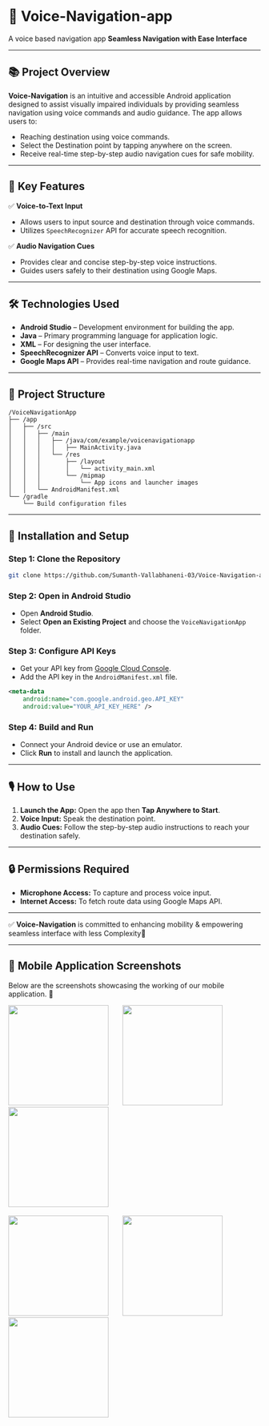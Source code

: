 # 📱 Voice-Navigation-app
A voice based navigation app
**Seamless Navigation with Ease Interface**  

---

## 📚 **Project Overview**  
**Voice-Navigation** is an intuitive and accessible Android application designed to assist visually impaired individuals by providing seamless navigation using voice commands and audio guidance. The app allows users to:  

- Reaching destination using voice commands.  
- Select the Destination point by tapping anywhere on the screen.  
- Receive real-time step-by-step audio navigation cues for safe mobility.  

---

## 🎯 **Key Features**  

✅ **Voice-to-Text Input**  
- Allows users to input source and destination through voice commands.  
- Utilizes `SpeechRecognizer` API for accurate speech recognition.  

✅ **Audio Navigation Cues**  
- Provides clear and concise step-by-step voice instructions.  
- Guides users safely to their destination using Google Maps.  

---

## 🛠️ **Technologies Used**  

- **Android Studio** – Development environment for building the app.  
- **Java** – Primary programming language for application logic.  
- **XML** – For designing the user interface.  
- **SpeechRecognizer API** – Converts voice input to text.  
- **Google Maps API** – Provides real-time navigation and route guidance.  

---

## 📂 **Project Structure**  

```
/VoiceNavigationApp
├── /app
│   ├── /src
│   │   ├── /main
│   │   │   ├── /java/com/example/voicenavigationapp
│   │   │   │   ├── MainActivity.java
│   │   │   └── /res
│   │   │       ├── /layout
│   │   │       │   └── activity_main.xml
│   │   │       └── /mipmap
│   │   │           └── App icons and launcher images
│   │   └── AndroidManifest.xml
└── /gradle
    └── Build configuration files
```

---

## 🚀 **Installation and Setup**  

### **Step 1: Clone the Repository**  
```bash
git clone https://github.com/Sumanth-Vallabhaneni-03/Voice-Navigation-app.git
```

### **Step 2: Open in Android Studio**  
- Open **Android Studio**.  
- Select **Open an Existing Project** and choose the `VoiceNavigationApp` folder.  

### **Step 3: Configure API Keys**  
- Get your API key from [Google Cloud Console](https://console.cloud.google.com/).  
- Add the API key in the `AndroidManifest.xml` file.  

```xml
<meta-data
    android:name="com.google.android.geo.API_KEY"
    android:value="YOUR_API_KEY_HERE" />
```

### **Step 4: Build and Run**  
- Connect your Android device or use an emulator.  
- Click **Run** to install and launch the application.  

---

## 🎙️ **How to Use**  

1. **Launch the App:** Open the app then **Tap Anywhere to Start**.  
2. **Voice Input:** Speak the destination point.  
3. **Audio Cues:** Follow the step-by-step audio instructions to reach your destination safely.  

---

## 🔒 **Permissions Required**  

- **Microphone Access:** To capture and process voice input.  
- **Internet Access:** To fetch route data using Google Maps API.  


---

✅ **Voice-Navigation** is committed to enhancing mobility & empowering seamless interface with less Complexity🌟

---

## 📱 Mobile Application Screenshots  
Below are the screenshots showcasing the working of our mobile application. 🚀  

<p>
  <img src="https://github.com/user-attachments/assets/0d40f9ac-1f1a-44d3-9985-c009896f61cf" width="200">&nbsp;&nbsp;&nbsp;&nbsp;&nbsp;&nbsp;
  <img src="https://github.com/user-attachments/assets/491e1664-6310-4aee-8088-8d5a2418804d" width="200">&nbsp;&nbsp;&nbsp;&nbsp;&nbsp;&nbsp;
  <img src="https://github.com/user-attachments/assets/8a296f5b-1a07-4c4d-8890-44a900c22323" width="200">
    <br><br>
  <img src="https://github.com/user-attachments/assets/fddc60d1-6158-4e71-aaf7-44237de875f6" width="200">&nbsp;&nbsp;&nbsp;&nbsp;&nbsp;&nbsp;
  <img src="https://github.com/user-attachments/assets/27b34c10-aed4-4641-865d-2ce1c5f296c3" width="200">&nbsp;&nbsp;&nbsp;&nbsp;&nbsp;&nbsp;
  <img src="https://github.com/user-attachments/assets/e27e9e78-3d2b-44f4-940d-d333d853701c" width="200">
</p>







